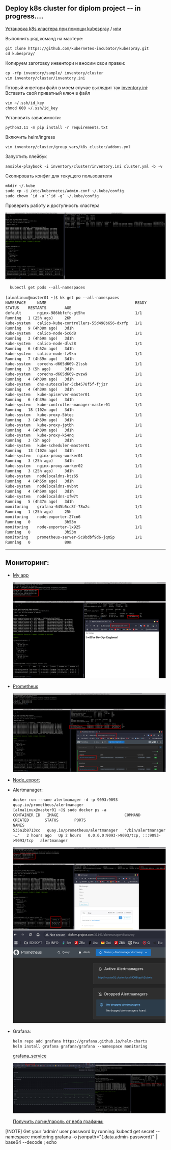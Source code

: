 ## Deploy k8s cluster for diplom project -- in progress....

[Установка k8s кластера при помощи kubespray](https://github.com/kubernetes-incubator/kubespray.git) / [или](https://sysadmintalks.ru/deploy-kubernetes-cluster-kubespray/)  

Выполнить ряд команд на мастере:

```
git clone https://github.com/kubernetes-incubator/kubespray.git
cd kubespray/
```
 Копируем заготовку инвентори и вносим свои правки:
```
cp -rfp inventory/sample/ inventory/cluster
vim inventory/cluster/inventory.ini
```
Готовый инветори файл в моем случае выглядит так [inventory.ini](./kubespray/inventory/cluster/inventory.ini):
Вставить свой приватный ключ в файл
```
vim ~/.ssh/id_key
chmod 600 ~/.ssh/id_key
```
Установить зависимости:
```
python3.11 -m pip install -r requirements.txt
```
Включить helm/ingress
```
vim inventory/cluster/group_vars/k8s_cluster/addons.yml
```
Запустить плейбук
```
ansible-playbook -i inventory/cluster/inventory.ini cluster.yml -b -v
```
Скопировать конфиг для текущего пользователя
```  
mkdir ~/.kube
sudo cp -i /etc/kubernetes/admin.conf ~/.kube/config
sudo chown `id -u`:`id -g` ~/.kube/config
```
Проверить работу и доступность кластера

![k8s](./screenshots/kubectl_nodes.png)

```
  kubectl get pods --all-namespaces

[almalinux@master01 ~]$ kk get po --all-namespaces
NAMESPACE     NAME                                       READY   STATUS    RESTARTS        AGE
default       nginx-986bbfcfc-gt5hx                      1/1     Running   1 (25h ago)     26h
kube-system   calico-kube-controllers-55d498b656-dxrfp   1/1     Running   9 (4h38m ago)   3d1h
kube-system   calico-node-5c6d8                          1/1     Running   3 (4h59m ago)   3d1h
kube-system   calico-node-dlv28                          1/1     Running   6 (4h52m ago)   3d1h
kube-system   calico-node-fz9kn                          1/1     Running   7 (4h39m ago)   3d1h
kube-system   coredns-d665d669-2lssb                     1/1     Running   3 (5h ago)      3d1h
kube-system   coredns-d665d669-zvzw9                     1/1     Running   4 (4h39m ago)   3d1h
kube-system   dns-autoscaler-5cb4578f5f-fjjzr            1/1     Running   4 (4h39m ago)   3d1h
kube-system   kube-apiserver-master01                    1/1     Running   6 (4h39m ago)   3d1h
kube-system   kube-controller-manager-master01           1/1     Running   18 (102m ago)   3d1h
kube-system   kube-proxy-5btqc                           1/1     Running   3 (4h59m ago)   3d1h
kube-system   kube-proxy-jptbh                           1/1     Running   4 (4h39m ago)   3d1h
kube-system   kube-proxy-k54nq                           1/1     Running   3 (5h ago)      3d1h
kube-system   kube-scheduler-master01                    1/1     Running   13 (102m ago)   3d1h
kube-system   nginx-proxy-worker01                       1/1     Running   3 (25h ago)     3d1h
kube-system   nginx-proxy-worker02                       1/1     Running   3 (25h ago)     3d1h
kube-system   nodelocaldns-ktz65                         1/1     Running   4 (4h55m ago)   3d1h
kube-system   nodelocaldns-nvbnt                         1/1     Running   4 (4h59m ago)   3d1h
kube-system   nodelocaldns-xfw7t                         1/1     Running   5 (4h37m ago)   3d1h
monitoring    grafana-645b5cc8f-78w2c                    1/1     Running   1 (25h ago)     25h
monitoring    node-exporter-27cn6                        1/1     Running   0               3h53m
monitoring    node-exporter-lx925                        1/1     Running   0               3h53m
monitoring    prometheus-server-5c9bdbf9d6-jqm5p         1/1     Running   0               89m
```
---

## Мониторинг:

 - [My app](./manifest_files/myapp/nginx_deploy.yml)

    ![myapp](./screenshots/myapp-web.png)

 - [Prometheus](./manifest_files/prometheus/prometheus.yml)

    ![prometheus-web](./screenshots/prometheus_node_exporter-web.png)

 - [Node_export](./manifest_files/node_exporter/node_exporter.yml)
 - Alertmanager:

    ```
    docker run --name alertmanager -d -p 9093:9093 quay.io/prometheus/alertmanager
    [almalinux@master01 ~]$ sudo docker ps -a
    CONTAINER ID   IMAGE                             COMMAND                  CREATED       STATUS       PORTS                                       NAMES
    535a1b8713cc   quay.io/prometheus/alertmanager   "/bin/alertmanager -…"   2 hours ago   Up 2 hours   0.0.0.0:9093->9093/tcp, :::9093->9093/tcp   alertmanager
    ```
    ![alertmanager](./screenshots/alertmanager-web.png)
    ![prom_alert](./screenshots/prometheus_alertmanager-web.png)

 - Grafana:

    ```
    helm repo add grafana https://grafana.github.io/helm-charts
    helm install grafana grafana/grafana --namespace monitoring
    ```
    [grafana_service](./manifest_files/grafana/service.yml)

    ![grafana-web](./screenshots/grafana-web.png)
        
    [Получить логин/пароль от вэба графаны:](https://kubernetes.io/docs/tasks/configmap-secret/managing-secret-using-kubectl/)

[!NOTE]
Get your 'admin' user password by running:
kubectl get secret --namespace monitoring grafana -o jsonpath="{.data.admin-password}" | base64 --decode ; echo
